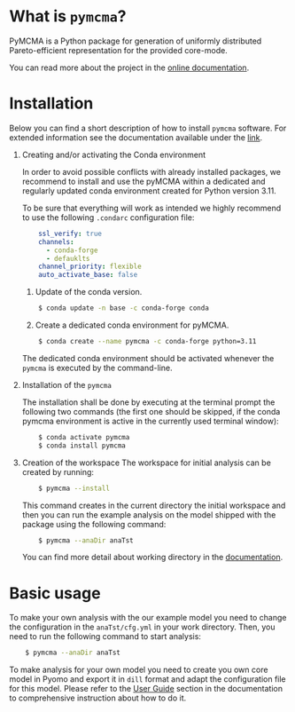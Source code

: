 # What is `pymcma`?
PyMCMA is a Python package for generation of uniformly distributed
Pareto-efficient representation for the provided core-mode.

You can read more about the project in the
[online documentation](https://pymcma.readthedocs.io/).

# Installation

Below you can find a short description of how to install `pymcma` software.
For extended information see the documentation available under
the [link](https://pymcma.readthedocs.io/).

1. Creating and/or activating the Conda environment

    In order to avoid possible conflicts with already installed packages,
    we recommend to install and use the pyMCMA within a dedicated and regularly
    updated conda environment created for Python version 3.11.

    To be sure that everything will work as intended we highly recommend to use
    the following `.condarc` configuration file:

    ```yaml
        ssl_verify: true
        channels:
          - conda-forge
          - defauklts
        channel_priority: flexible
        auto_activate_base: false
    ```

    1. Update of the conda version.
    ```bash
        $ conda update -n base -c conda-forge conda
    ```
    2. Create a dedicated conda environment for pyMCMA.
    ```bash
        $ conda create --name pymcma -c conda-forge python=3.11
    ```
    The dedicated conda environment should be activated whenever the
    ``pymcma`` is executed by the command-line.

2. Installation of the `pymcma`

    The installation shall be done by executing at the terminal prompt the following
    two commands (the first one should be skipped, if the conda pymcma environment
    is active in the currently used terminal window):

    ```bash
        $ conda activate pymcma
        $ conda install pymcma
    ```

3. Creation of the workspace
    The workspace for initial analysis can be created by running:

    ```bash
        $ pymcma --install
    ```

    This command creates in the current directory the initial workspace and
    then you can run the example analysis on the model shipped with the
    package using the following command:

    ```bash
        $ pymcma --anaDir anaTst
    ```

    You can find more detail about working directory in the
    [documentation](https://pymcma.readthedocs.io/).

# Basic usage

To make your own analysis with the our example model you need to change the
configuration in the `anaTst/cfg.yml` in your work directory. Then, you need to
run the following command to start analysis:

```bash
    $ pymcma --anaDir anaTst
```

To make analysis for your own model you need to create you own core model in
Pyomo and export it in `dill` format and adapt the configuration file for
this model.
Please refer to the [User Guide](https://pymcma.readthedocs.io/user_guide.html)
section in the documentation to comprehensive instruction about how to do it.
